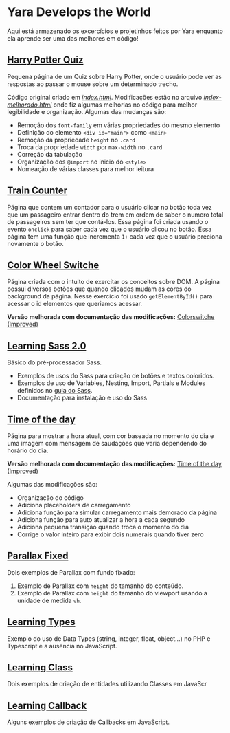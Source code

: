 # Yara Develops the World
Aqui está armazenado os excercícios e projetinhos feitos por Yara enquanto ela aprende ser uma das melhores em código!

## [Harry Potter Quiz](harry-potter-quiz)
Pequena página de um Quiz sobre Harry Potter, onde o usuário pode ver as respostas ao passar o mouse sobre um determinado trecho.  

Código original criado em *[index.html](harry-potter-quiz/index.html)*. Modificações estão no arquivo *[index-melhorado.html](harry-potter-quiz/index-melhorado.html)* onde fiz algumas melhorias no código para melhor legibilidade e organização. Algumas das mudanças são:

- Remoção dos `font-family` em várias propriedades do mesmo elemento
- Definição do elemento `<div id="main">` como `<main>`
- Remoção da propriedade `height` no `.card`
- Troca da propriedade `width` por `max-width` no `.card`
- Correção da tabulação
- Organização dos `@import` no inicio do `<style>`
- Nomeação de várias classes para melhor leitura

## [Train Counter](train-counter)
Página que contem um contador para o usuário clicar no botão toda vez que um passageiro entrar dentro do trem em ordem de saber o numero total de passageiros sem ter que contá-los.
Essa página foi criada usando o evento `onclick` para saber cada vez que o usuário clicou no botão.
Essa página tem uma função que incrementa `1+` cada vez que o usuário preciona novamente o botão.


## [Color Wheel Switche](colorswitche)
Página criada com o intuito de exercitar os conceitos sobre DOM. A página possui diversos botões que quando clicados mudam as cores do background da página. Nesse exercício foi usado `getElementById()` para acessar o id elementos que queriamos acessar. 


**Versão melhorada com documentação das modificações:**
[Colorswitche (Improved)](colorswitche/improved)


## [Learning Sass 2.0](learning-sass-2.0)
Básico do pré-processador Sass. 
- Exemplos de usos do Sass para criação de botões e textos coloridos.
- Exemplos de uso de Variables, Nesting, Import, Partials e Modules definidos no [guia do Sass](https://sass-lang.com/guide).
- Documentação para instalação e uso do Sass

## [Time of the day](time-of-day)
Página para mostrar a hora atual, com cor baseada no momento do dia e uma imagem com mensagem de saudações que varia dependendo do horário do dia.

**Versão melhorada com documentação das modificações:**
[Time of the day (Improved)](time-of-day/improved)

Algumas das modificações são:

- Organização do código
- Adiciona placeholders de carregamento
- Adiciona função para simular carregamento mais demorado da página
- Adiciona função para auto atualizar a hora a cada segundo
- Adiciona pequena transição quando troca o momento do dia
- Corrige o valor inteiro para exibir dois numerais quando tiver zero

## [Parallax Fixed](parallax-fixed)
Dois exemplos de Parallax com fundo fixado: 
1. Exemplo de Parallax com `height` do tamanho do conteúdo.
2. Exemplo de Parallax com `height` do tamanho do viewport usando a unidade de medida `vh`.

## [Learning Types](learning-types)
Exemplo do uso de Data Types (string, integer, float, object...) no PHP e Typescript e a ausência no JavaScript. 

## [Learning Class](learning-class)
Dois exemplos de criação de entidades utilizando Classes em JavaScr

## [Learning Callback](learning-callback)
Alguns exemplos de criação de Callbacks em JavaScript.